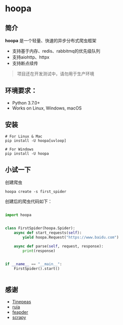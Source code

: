 # hoopa


## 简介

**hoopa** 是一个轻量、快速的异步分布式爬虫框架

- 支持基于内存、redis、rabbitmq的优先级队列
- 支持aiohttp、httpx
- 支持断点续传

> 项目还在开发测试中，请勿用于生产环境


## 环境要求：

- Python 3.7.0+
- Works on Linux, Windows, macOS

## 安装
``` shell
# For Linux & Mac
pip install -U hoopa[uvloop]

# For Windows
pip install -U hoopa

```

## 小试一下

创建爬虫

```shell
hoopa create -s first_spider
```

创建后的爬虫代码如下：

```python

import hoopa


class FirstSpider(hoopa.Spider):
    async def start_requests(self):
        yield hoopa.Request("https://www.baidu.com")

    async def parse(self, request, response):
        print(response)


if __name__ == "__main__":
    FirstSpider().start()
        
```


## 感谢

-   [Tinepeas](https://github.com/kingname/Tinepeas)
-   [ruia](https://github.com/howie6879/ruia)
-   [feapder](https://github.com/Boris-code/feapder)
-   [scrapy](https://github.com/scrapy/scrapy)
